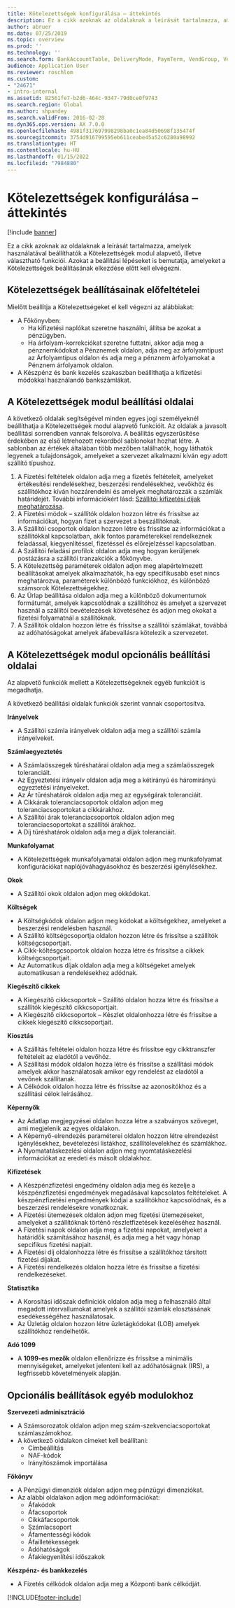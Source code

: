 ```yaml
---
title: Kötelezettségek konfigurálása – áttekintés
description: Ez a cikk azoknak az oldalaknak a leírását tartalmazza, amelyek használatával beállíthatók a Kötelezettségek modul alapvető, illetve választható funkciói. Azokat a beállítási lépéseket is bemutatja, amelyeket a Kötelezettségek beállításának elkezdése előtt kell elvégezni.
author: abruer
ms.date: 07/25/2019
ms.topic: overview
ms.prod: ''
ms.technology: ''
ms.search.form: BankAccountTable, DeliveryMode, PaymTerm, VendGroup, VendParameters, VendPaymMode, VendTable, DeliveryReason, DeliveryTerms, DestinationCode
audience: Application User
ms.reviewer: roschlom
ms.custom:
- "24671"
- intro-internal
ms.assetid: 82561fe7-b2d6-464c-9347-79d0ce0f9743
ms.search.region: Global
ms.author: shpandey
ms.search.validFrom: 2016-02-28
ms.dyn365.ops.version: AX 7.0.0
ms.openlocfilehash: 4981f317697998298ba0c1ea84d50698f135474f
ms.sourcegitcommit: 3754d916799595eb611ceabe45a52c6280a98992
ms.translationtype: HT
ms.contentlocale: hu-HU
ms.lasthandoff: 01/15/2022
ms.locfileid: "7984880"
---
```

# <a name="configure-accounts-payable-overview"></a>Kötelezettségek konfigurálása – áttekintés

[!include [banner](../includes/banner.md)]

Ez a cikk azoknak az oldalaknak a leírását tartalmazza, amelyek használatával beállíthatók a Kötelezettségek modul alapvető, illetve választható funkciói. Azokat a beállítási lépéseket is bemutatja, amelyeket a Kötelezettségek beállításának elkezdése előtt kell elvégezni.

## <a name="prerequisites-for-accounts-payable-setup"></a>Kötelezettségek beállításainak előfeltételei

Mielőtt beállítja a Kötelezettségeket el kell végezni az alábbiakat:

-   A Főkönyvben:
    -   Ha kifizetési naplókat szeretne használni, állítsa be azokat a pénzügyben.
    -   Ha árfolyam-korrekciókat szeretne futtatni, akkor adja meg a pénznemkódokat a Pénznemek oldalon, adja meg az árfolyamtípust az Árfolyamtípus oldalon és adja meg a pénznem árfolyamokat a Pénznem árfolyamok oldalon.
-   A Készpénz és bank kezelés szakaszban beállíthatja a kifizetési módokkal használandó bankszámlákat.

## <a name="setup-pages-for-accounts-payable"></a>A Kötelezettségek modul beállítási oldalai

A következő oldalak segítségével minden egyes jogi személyeknél beállíthatja a Kötelezettségek modul alapvető funkcióit. Az oldalak a javasolt beállítási sorrendben vannak felsorolva. A beállítás egyszerűsítése érdekében az első létrehozott rekordból sablonokat hozhat létre. A sablonban az értékek általában több mezőben találhatók, hogy láthatók legyenek a tulajdonságok, amelyeket a szervezet alkalmazni kíván egy adott szállító típushoz.
1.  A Fizetési feltételek oldalon adja meg a fizetés feltételeit, amelyeket értékesítési rendelésekhez, beszerzési rendelésekhez, vevőkhöz és szállítókhoz kíván hozzárendelni és amelyek meghatározzák a számlák határidejét. További információkért lásd: [Szállítói kifizetési díjak meghatározása](tasks/define-vendor-payment-fees.md).
2.  A Fizetési módok – szállítók oldalon hozzon létre és frissítse az információkat, hogyan fizet a szervezet a beszállítóknak.
3.  A Szállítói csoportok oldalon hozzon létre és frissítse az információkat a szállítókkal kapcsolatban, akik fontos paraméterekkel rendelkeznek feladással, kiegyenlítéssel, fizetéssel és előrejelzéssel kapcsolatban.
4.  A Szállítói feladási profilok oldalon adja meg hogyan kerüljenek postázásra a szállítói tranzakciók a főkönyvbe.
5.  A Kötelezettség paraméterek oldalon adjon meg alapértelmezett beállításokat amelyek alkalmazhatók, ha egy specifikusabb eset nincs meghatározva, paraméterek különböző funkciókhoz, és különböző számsorok Kötelezettségekhez.
6.  Az Űrlap beállítása oldalon adja meg a különböző dokumentumok formátumát, amelyek kapcsolódnak a szállítóhoz és amelyet a szervezet használ a szállítói bevételezések követéséhez és adjon meg okokat a fizetési folyamatnál a szállítóknak.
7.  A Szállítók oldalon hozzon létre és frissítse a szállítói számlákat, továbbá az adóhatóságokat amelyek áfabevallásra kötelezik a szervezetet.

## <a name="optional-setup-pages-for-accounts-payable"></a>A Kötelezettségek modul opcionális beállítási oldalai
Az alapvető funkciók mellett a Kötelezettségeknek egyéb funkcióit is megadhatja.

A következő beállítási oldalak funkciók szerint vannak csoportosítva.

**Irányelvek**
-   A Szállítói számla irányelvek oldalon adja meg a szállítói számla irányelveket.

**Számlaegyeztetés**

-   A Számlaösszegek tűréshatárai oldalon adja meg a számlaösszegek toleranciáit.
-   Az Egyeztetési irányelv oldalon adja meg a kétirányú és háromirányú egyeztetési irányelveket.
-   Az Ár tűréshatárok oldalon adja meg az egységárak toleranciáit.
-   A Cikkárak toleranciacsoportok oldalon adjon meg toleranciacsoportokat a cikkárakhoz.
-   A Szállítói árak toleranciacsoportok oldalon adjon meg toleranciacsoportokat a szállítói árakhoz.
-   A Díj tűréshatárok oldalon adja meg a díjak toleranciáit.

**Munkafolyamat**

-   A Kötelezettségek munkafolyamatai oldalon adjon meg munkafolyamat konfigurációkat naplójóváhagyásokhoz és beszerzési igénylésekhez.

**Okok**

-   A Szállítói okok oldalon adjon meg okkódokat.

**Költségek**

-   A Költségkódok oldalon adjon meg kódokat a költségekhez, amelyeket a beszerzési rendelésben használ.
-   A Szállító költségcsoportja oldalon hozzon létre és frissítse a szállítók költségcsoportjait.
-   A Cikk-költésgcsoportok oldalon hozza létre és frissítse a cikkek költségcsoportjait.
-   Az Automatikus díjak oldalon adja meg a költségeket amelyek automatikusan a rendelésekhez adódnak.

**Kiegészítő cikkek**

-   A Kiegészítő cikkcsoportok – Szállító oldalon hozza létre és frissítse a szállítók kiegészítő cikkcsoportjait.
-   A Kiegészítő cikkcsoportok – Készlet oldalonhozza létre és frissítse a cikkek kiegészítő cikkcsoportjait.

**Kiosztás**

-   A Szállítás feltételei oldalon hozza létre és frissítse egy cikktranszfer feltételeit az eladótól a vevőhöz.
-   A Szállítási módok oldalon hozza létre és frissítse a szállítási módok amelyek akkor használatosak amikor egy rendelést az eladótól a vevőnek szállítanak.
-   A Célkódok oldalon hozza létre és frissítse az azonosítókhoz és a szállítási célok leírásához.

**Képernyők**

-   Az Adatlap megjegyzései oldalon hozza létre a szabványos szöveget, ami megjelenik az egyes oldalakon.
-   A Képernyő-elrendezés paraméterei oldalon hozzon létre elrendezést igénylésekhez, bevételezési listákhoz, szállítólevelekhez és számlákhoz.
-   A Nyomatatáskezelési oldalon adjon meg nyomtatáskezelési információkat az eredeti és másolt oldalakhoz.

**Kifizetések**

-   A Készpénzfizetési engedmény oldalon adja meg és kezelje a készpénzfizetési engedmények megadásával kapcsolatos feltételeket. A készpénzfizetési engedmények kódjai a szállítókhoz kapcsolódnak, és a beszerzési rendelésekre vonatkoznak.
-   A Fizetési ütemezések oldalon adjon meg fizetési ütemezéseket, amelyeket a szállítóknak történő részletfizetések kezeléséhez használ.
-   A Fizetési napok oldalon adja meg a fizetési napokat, amelyeket a határidők számításához használ, és adja meg a hét vagy hónap sepcifikus fizetési napjait.
-   A Fizetési díj oldalonhozza létre és frissítse a szállítókhoz társított fizetési díjakat.
-   A Fizetési rendelkezés oldalon hozza létre és frissítse a fizetési rendelkezéseket.

**Statisztika**

-   A Korosítási időszak definíciók oldalon adja meg a felhasználó által megadott intervallumokat amelyek a szállítói számlák elosztásának esedékességéhez használatosak.
-   Az Üzletág oldalon hozzon létre üzletágkódokat (LOB) amelyek szállítókhoz rendelhetők.

**Adó 1099**

-   A **1099-es mezők** oldalon ellenőrizze és frissítse a minimális mennyiségeket, amelyeket jelenteni kell az adóhatóságnak (IRS), a legfrissebb követelményeik alapján.

## <a name="optional-setup-for-other-modules"></a>**Opcionális beállítások egyéb modulokhoz**
**Szervezeti adminisztráció**

-   A Számsorozatok oldalon adjon meg szám-szekvenciacsoportokat számlaszámokhoz.
-   A következő oldalakon címeket kell beállítani:
    -   Címbeállítás
    -   NAF-kódok
    -   Irányítószámok importálása

**Főkönyv**

-   A Pénzügyi dimenziók oldalon adjon meg pénzügyi dimenziókat.
-   Az alábbi oldalakon adjon meg adóinformációkat:
    -   Áfakódok
    -   Áfacsoportok
    -   Cikkáfacsoportok
    -   Számlacsoport
    -   Áfamentességi kódok
    -   Áfailletékességek
    -   Adóhatóságok
    -   Áfakiegyenlítési időszakok

**Készpénz- és bankkezelés**

-   A Fizetés célkódok oldalon adja meg a Központi bank célkódját.







[!INCLUDE[footer-include](../../includes/footer-banner.md)]
